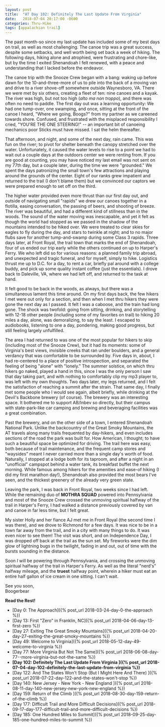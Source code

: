 ```yaml
---
layout: post
title:  "AT Day 102: Definitely The Last Update From Virginia"
date:   2018-07-04 20:17:00 -0600
categories: Thru-Hike
tags: [appalachian trail]
---
```


The past month-so since my last update has included some of my best days on trail, as well as most challenging. The canoe trip was a great success, despite some setbacks, and well worth being set back a week of hiking. The following days, hiking alone and atrophied, were frustrating and chore-like, but by the time I exited Shenandoah I felt renewed, with a peace and understanding that I lacked before the endeavor.

<!--more-->

The canoe trip with the Snooze Crew began with a bang: waking up before dawn for the 10-and-three-more of us to pile into the back of a moving van and drive to a river shove-off somewhere outside Waynesboro, VA. There we were met by six others, creating a fleet of ten: nine canoes and a kayak. The river was high, but not too high (_alto ma non troppo_), and there was often no need to paddle. The first day out was a learning opportunity: We had one tump-over, one swamping, and once, sitting at the front of the canoe I heard, "Where we going, Boogs?" from my partner as we careened towards shore. Confused, and frustrated with the misplaced responsibility I cried, "YOU'RE THE ONE STEERING!" -- an important bit of canoeing mechanics poor Sticks must have missed. I sat the helm thereafter.

That afternoon, and night, and some of the next day, rain came. This was fun on the river; to pivot for shelter beneath the canopy stretched over the water. Unfortunately, it caused the water levels to rise to a point we had to wait out a couple days at the outdoors center we were renting from. If you are good at counting, you may have noticed my last email was not sent on my 77th day, but a couple later, during the time we were "grounded." We spent the days patronizing the small town's few attractions and playing around the grounds of the center. Eight of our ranks grew impatient and returned to the trail (I don't blame them) but we convinced our captors we were prepared enough to set off on the third.

The higher water provided even more thrust than our first day out, and outside of navigating small "rapids" we drew our canoes together in a flotilla, easing conversation, the passing of beers, and shooting of breeze. The river was beautiful, and had a different kind of stillness than in the woods. The sound of the water moving was inescapable, and yet it felt as though the world had stopped as we passed in the shadow of the mountains intended to be hiked over. We were treated to clear skies for eagles to fly during the day, and stars to twinkle at night; and to no major flubs save for another tump-and-swamp during some Class 3 rapids. Three days later, at Front Royal, the trail town that marks the end of Shenandoah, four of us ended our trip early while the others continued on up to Harper's Ferry. We who left did so for various reasons: a planned family trip abroad, and unexpected and tragic funeral, and for myself, simply to hike. Logistics thrust me up to D.C. for a day, to rent a car, briefly pal around with a college buddy, and pick up some quality instant coffee (just the essentials). I drove back to Daleville, VA, where we had left off, and returned to the task at hand.

It felt good to be back in the woods, as always, but there was a simultaneous lament this time around. On my first days back, the few hikers I met were out only for a section, and then when I met thru hikers they were gone the next day as I passed. It felt I was a caboose, and the train had long gone. The shock was twofold: going from sitting, drinking, and storytelling with 12-18 other people (including some of my favorites on trail) to hiking 20 miles a day, alone, was demoralizing, to say the least. I escaped to audiobooks, listening to one a day, pondering, making good progress, but still feeling largely unfulfilled.

The area I had returned to was one of the most popular for hikers to skip (including most of the Snooze Crew), but it had its moments: some of Virginia's best views, invisible creeks that ran under boulders, and a general verdancy that was comfortable to be surrounded by. Five days in, about, I had re-centered to a place of positive introspection, and separated the feeling of being "alone" with "lonely." The summer solstice, on which thru hikers go naked, played a hand in this, since I was the only person I saw that day taking part, and with nothing to comfortably clip my mp3 player to, was left with my own thoughts. Two days later, my legs returned, and I felt the satisfaction of reaching a summit after the strain. That same day, I finally met some people who I would see again, albeit briefly, while drinking at the Devil's Backbone brewery (of course). The brewery was an interesting space. It bothered me to support AB/Inbev so directly, but their campus with state-park-like car camping and brewing and beveraging facilities was a great combination.

Past the brewery, and on the other side of a town, I entered Shenandoah National Park. Unlike the backcountry of the Great Smoky Mountains, the AT travels along many trails frequented by day-hikers, and even includes sections of the road the park was built for. How American, I thought; to have such a beautiful space be optimized for driving. The trail here was easy, both because of trail maintenance, and the frequent camp stores and "waysides" meant I never carried more than a single day's worth of food. Naturally, I stopped at a lodge both for its taproom, and after a night in an "unofficial" campspot behind a water tank, its breakfast buffet the next morning. While famous among hikers for the amenities and ease-of hiking (I did my first marathon day!), Shenandoah also provided the most bears I've seen, and the thickest greenery of the already very green state.

Leaving the park, I was back in Front Royal, two weeks since I had left. While the remaining duo of **MOTHRA SQUAD** powered into Pennsylvania and most of the Snooze Crew crossed the unmoving spiritual halfway of the trail in Harper's Ferry, I had walked a distance previously covered by van and canoe in far less time, but I felt great.

My sister Holly and her fiance AJ met me in Front Royal (the second time I was there), and we drove to Richmond for a few days. It was nice to be in a town far away from the trail, and in a city with many things to do. It was even nicer to see them! The visit was short, and on Independence Day, I was dropped off back at the trail as the sun set. My fireworks were the dim glow of lightning bugs in the twilight, fading in and out, out of time with the bursts sounding in the distance.

Soon _I_ will be powering through Pennsylvania, and crossing the unmoving spiritual halfway of the trail in Harper's Ferry. As well as the literal "nerd's" halfway mileage, and the **truest** halfway point, wherein a hiker must eat an entire half gallon of ice cream in one sitting. I can't wait.

See you soon,  
Boogerbear

**Read the Rest!**

- [Day 0: The Approach]({% post_url 2018-03-24-day-0-the-approach %})
- [Day 13: First "Zero" in Franklin, NC]({% post_url 2018-04-06-day-13-first-zero %})
- [Day 27: Exiting The Great Smoky Mountains]({% post_url 2018-04-20-day-27-exiting-the-great-smoky-mountains %})
- [Day 49: Welcome to Virginia]({% post_url 2018-05-12-day-49-welcome-to-virginia %})
- [Day 77: More Virginia But Not The Same]({% post_url 2018-06-08-day-77--more-virginia-but-not-the-same %})
- **[Day 102: Definitely The Last Update From Virginia ]({% post_url 2018-07-04-day-102-definitely-the-last-update-from-virginia %})**
- [Day 122: And The States Won't Stop (But I Might Here And There) ]({% post_url 2018-07-22-day-122-and-the-states-won't-stop %})
- [Day 140: New Jersey - New York - New England ]({% post_url 2018-08-11-day-140-new-jersey-new-york-new-england %})
- [Day 159: Return of the Climb ]({% post_url 2018-08-30-day-159-return-of-the-climb %})
- [Day 177: Difficult Trail and More Difficult Decisions]({% post_url 2018-09-17-day-177-difficult-trail-and-more-difficult-decisions %})
- [Day 185: One Hundred Miles to Summit]({% post_url 2018-09-25-day-185-one-hundred-miles-to-summit %})

